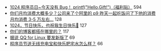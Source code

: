 - [1024 程序员日~今天没有 Bug！ printf("Hello,Gift!")（福利贴）](https://www.v2ex.com/t/612443) 594
- [你们月均消费大概多少？公司来了个阿里的 p9 昨天一起吃饭问了下他的消费 月均消费 3-5 万左右...](https://www.v2ex.com/t/612354) 128
- [1024，节日快乐，也祝我生日快乐🎂](https://www.v2ex.com/t/612362) 127
- [你们的博客都搭在哪里的？](https://www.v2ex.com/t/612486) 117
- [据说 QQ for Linux 要发新版了](https://www.v2ex.com/t/612661) 69
- [程序员节送无线充电宝和快乐肥宅水怎么样？](https://www.v2ex.com/t/612586) 66